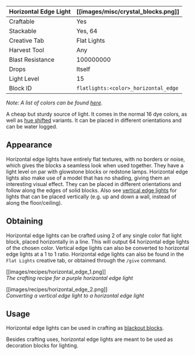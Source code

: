 | Horizontal Edge Light | [[images/misc/crystal_blocks.png]]   |
|-----------------------|--------------------------------------|
| Craftable             | Yes                                  |
| Stackable             | Yes, 64                              |
| Creative Tab          | Flat Lights                          |
| Harvest Tool          | Any                                  |
| Blast Resistance      | 100000000                            |
| Drops                 | Itself                               |
| Light Level           | 15                                   |
| Block ID              | `flatlights:<color>_horizontal_edge` |

_Note: A list of colors can be found [here](Colors)._

A cheap but sturdy source of light. It comes in the normal 16 dye colors, as well as [hue shifted](Hue-Shifted-Blocks) variants. It can be placed in different orientations and can be water logged.

## Appearance
Horizontal edge lights have entirely flat textures, with no borders or noise, which gives the blocks a seamless look when used together. They have a light level on par with glowstone blocks or redstone lamps. Horizontal edge lights also make use of a model that has no shading, giving them an interesting visual effect. They can be placed in different orientations and follow along the edges of solid blocks. Also see [vertical edge lights](Vertical-Edge-Light) for lights that can be placed vertically (e.g. up and down a wall, instead of along the floor/ceiling).

## Obtaining
Horizontal edge lights can be crafted using 2 of any single color flat light block, placed horizontally in a line. This will output 64 horizontal edge lights of the chosen color. Vertical edge lights can also be converted to horizontal edge lights at a 1 to 1 ratio. Horizontal edge lights can also be found in the `Flat Lights` creative tab, or obtained through the `/give` command.

[[images/recipes/horizontal_edge_1.png]]  
*The crafting recipe for a purple horizontal edge light*

[[images/recipes/horizontal_edge_2.png]]  
*Converting a vertical edge light to a horizontal edge light*

## Usage
Horizontal edge lights can be used in crafting as [blackout blocks](Blackout-Blocks).


Besides crafting uses, horizontal edge lights are meant to be used as decoration blocks for lighting.